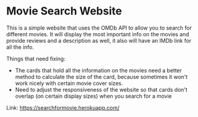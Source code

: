 # Movie Search Website

This is a simple website that uses the OMDb API to allow you to search for different movies. It will display the most important info on the movies and provide reviews and a description as well, it also will have an IMDb link for all the info.






Things that need fixing:
* The cards that hold all the information on the movies need a better method to calculate the size of the card, because sometimes it won't work nicely with certain movie cover sizes.
* Need to adjust the responsiveness of the website so that cards don't overlap (on certain display sizes) when you search for a movie

Link: https://searchformovie.herokuapp.com/
